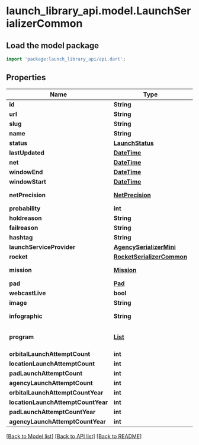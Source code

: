 # launch_library_api.model.LaunchSerializerCommon

## Load the model package
```dart
import 'package:launch_library_api/api.dart';
```

## Properties
Name | Type | Description | Notes
------------ | ------------- | ------------- | -------------
**id** | **String** |  | [readonly] 
**url** | **String** |  | [readonly] 
**slug** | **String** |  | 
**name** | **String** |  | [optional] 
**status** | [**LaunchStatus**](LaunchStatus.md) |  | [readonly] 
**lastUpdated** | [**DateTime**](DateTime.md) |  | [optional] 
**net** | [**DateTime**](DateTime.md) |  | [optional] 
**windowEnd** | [**DateTime**](DateTime.md) |  | [optional] 
**windowStart** | [**DateTime**](DateTime.md) |  | [optional] 
**netPrecision** | [**NetPrecision**](NetPrecision.md) |  | [optional] [readonly] 
**probability** | **int** |  | [optional] 
**holdreason** | **String** |  | [optional] 
**failreason** | **String** |  | [optional] 
**hashtag** | **String** |  | [optional] 
**launchServiceProvider** | [**AgencySerializerMini**](AgencySerializerMini.md) |  | [readonly] 
**rocket** | [**RocketSerializerCommon**](RocketSerializerCommon.md) |  | [readonly] 
**mission** | [**Mission**](Mission.md) |  | [optional] [readonly] 
**pad** | [**Pad**](Pad.md) |  | [readonly] 
**webcastLive** | **bool** |  | [optional] 
**image** | **String** |  | [readonly] 
**infographic** | **String** |  | [optional] [readonly] 
**program** | [**List<Program>**](Program.md) |  | [readonly] [default to const []]
**orbitalLaunchAttemptCount** | **int** |  | [optional] 
**locationLaunchAttemptCount** | **int** |  | [optional] 
**padLaunchAttemptCount** | **int** |  | [optional] 
**agencyLaunchAttemptCount** | **int** |  | [optional] 
**orbitalLaunchAttemptCountYear** | **int** |  | [optional] 
**locationLaunchAttemptCountYear** | **int** |  | [optional] 
**padLaunchAttemptCountYear** | **int** |  | [optional] 
**agencyLaunchAttemptCountYear** | **int** |  | [optional] 

[[Back to Model list]](../README.md#documentation-for-models) [[Back to API list]](../README.md#documentation-for-api-endpoints) [[Back to README]](../README.md)


